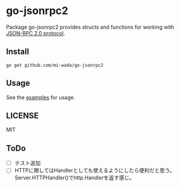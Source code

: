 # go-jsonrpc2

Package go-jsonrpc2 provides structs and functions for working with [JSON-RPC 2.0 protocol](https://www.jsonrpc.org/specification).

## Install

```shell
go get github.com/mi-wada/go-jsonrpc2
```

## Usage

See the [examples](https://github.com/mi-wada/go-jsonrpc2/tree/main/examples) for usage.

## LICENSE

MIT

## ToDo

- [ ] テスト追加
- [ ] HTTPに関してはHandlerとしても使えるようにしたら便利だと思う。Server.HTTPHandler()でhttp.Handlerを返す感じ。
